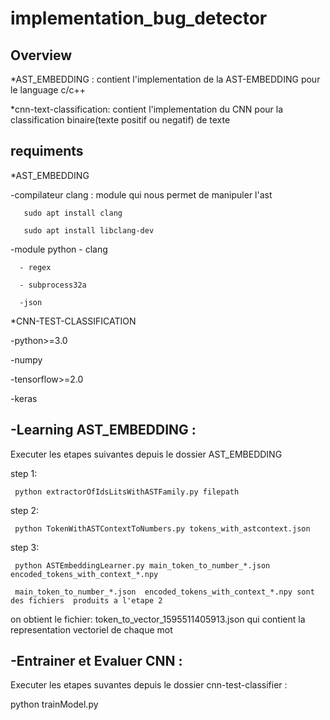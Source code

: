 # implementation_bug_detector
Overview
----------
*AST_EMBEDDING : contient l'implementation de la AST-EMBEDDING pour le language c/c++

*cnn-text-classification: contient l'implementation du CNN pour la classification binaire(texte positif ou negatif) de texte 

requiments
------------
*AST_EMBEDDING

   -compilateur clang : module qui nous permet de manipuler l'ast

       sudo apt install clang

       sudo apt install libclang-dev
       
   -module python
      - clang

      - regex

      - subprocess32a

      -json
      
*CNN-TEST-CLASSIFICATION

   -python>=3.0

   -numpy
   
   -tensorflow>=2.0

   -keras
   
-Learning AST_EMBEDDING :
--------------------------
  Executer les etapes suivantes depuis le dossier AST_EMBEDDING
  
  step 1:
  
     python extractorOfIdsLitsWithASTFamily.py filepath 
     
  step 2:
  
     python TokenWithASTContextToNumbers.py tokens_with_astcontext.json   
     
  step 3:
  
     python ASTEmbeddingLearner.py main_token_to_number_*.json  encoded_tokens_with_context_*.npy
     
     main_token_to_number_*.json  encoded_tokens_with_context_*.npy sont des fichiers  produits a l'etape 2 
     
  on obtient le fichier: token_to_vector_1595511405913.json qui contient la representation vectoriel de chaque mot
  
-Entrainer et Evaluer  CNN :
--------------------------------
Executer les etapes suvantes  depuis le dossier cnn-test-classifier :

  python trainModel.py
